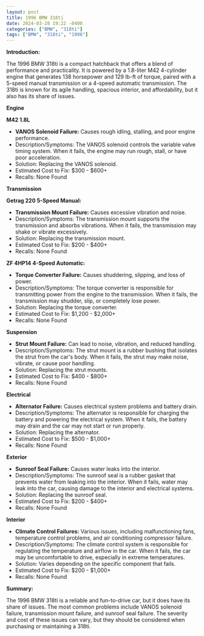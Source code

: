 ```yaml
---
layout: post
title: 1996 BMW 318ti
date: 2024-03-28 19:22 -0400
categories: ["BMW", "318ti"]
tags: ["BMW", "318ti", "1996"]
---
```

**Introduction:**

The 1996 BMW 318ti is a compact hatchback that offers a blend of performance and practicality. It is powered by a 1.8-liter M42 4-cylinder engine that generates 138 horsepower and 129 lb-ft of torque, paired with a 5-speed manual transmission or a 4-speed automatic transmission. The 318ti is known for its agile handling, spacious interior, and affordability, but it also has its share of issues.

**Engine**

**M42 1.8L**

* **VANOS Solenoid Failure:** Causes rough idling, stalling, and poor engine performance.
* Description/Symptoms: The VANOS solenoid controls the variable valve timing system. When it fails, the engine may run rough, stall, or have poor acceleration.
* Solution: Replacing the VANOS solenoid.
* Estimated Cost to Fix: $300 - $600+
* Recalls: None Found

**Transmission**

**Getrag 220 5-Speed Manual:**

* **Transmission Mount Failure:** Causes excessive vibration and noise.
* Description/Symptoms: The transmission mount supports the transmission and absorbs vibrations. When it fails, the transmission may shake or vibrate excessively.
* Solution: Replacing the transmission mount.
* Estimated Cost to Fix: $200 - $400+
* Recalls: None Found

**ZF 4HP14 4-Speed Automatic:**

* **Torque Converter Failure:** Causes shuddering, slipping, and loss of power.
* Description/Symptoms: The torque converter is responsible for transmitting power from the engine to the transmission. When it fails, the transmission may shudder, slip, or completely lose power.
* Solution: Replacing the torque converter.
* Estimated Cost to Fix: $1,200 - $2,000+
* Recalls: None Found

**Suspension**

* **Strut Mount Failure:** Can lead to noise, vibration, and reduced handling.
* Description/Symptoms: The strut mount is a rubber bushing that isolates the strut from the car's body. When it fails, the strut may make noise, vibrate, or cause poor handling.
* Solution: Replacing the strut mounts.
* Estimated Cost to Fix: $400 - $800+
* Recalls: None Found

**Electrical**

* **Alternator Failure:** Causes electrical system problems and battery drain.
* Description/Symptoms: The alternator is responsible for charging the battery and powering the electrical system. When it fails, the battery may drain and the car may not start or run properly.
* Solution: Replacing the alternator.
* Estimated Cost to Fix: $500 - $1,000+
* Recalls: None Found

**Exterior**

* **Sunroof Seal Failure:** Causes water leaks into the interior.
* Description/Symptoms: The sunroof seal is a rubber gasket that prevents water from leaking into the interior. When it fails, water may leak into the car, causing damage to the interior and electrical systems.
* Solution: Replacing the sunroof seal.
* Estimated Cost to Fix: $200 - $400+
* Recalls: None Found

**Interior**

* **Climate Control Failures:** Various issues, including malfunctioning fans, temperature control problems, and air conditioning compressor failure.
* Description/Symptoms: The climate control system is responsible for regulating the temperature and airflow in the car. When it fails, the car may be uncomfortable to drive, especially in extreme temperatures.
* Solution: Varies depending on the specific component that fails.
* Estimated Cost to Fix: $200 - $1,000+
* Recalls: None Found

**Summary:**

The 1996 BMW 318ti is a reliable and fun-to-drive car, but it does have its share of issues. The most common problems include VANOS solenoid failure, transmission mount failure, and sunroof seal failure. The severity and cost of these issues can vary, but they should be considered when purchasing or maintaining a 318ti.
